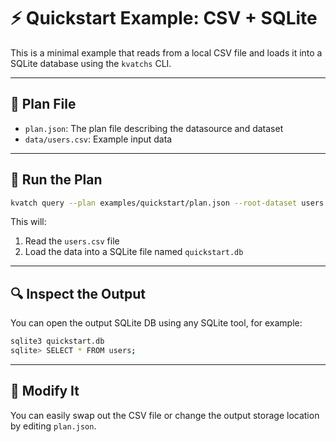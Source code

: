 # ⚡ Quickstart Example: CSV + SQLite

This is a minimal example that reads from a local CSV file and loads it into a SQLite database using the `kvatchs` CLI.

---

## 📁 Plan File

- `plan.json`: The plan file describing the datasource and dataset
- `data/users.csv`: Example input data

---

## 🚀 Run the Plan

```bash
kvatch query --plan examples/quickstart/plan.json --root-dataset users
```

This will:
1. Read the `users.csv` file
2. Load the data into a SQLite file named `quickstart.db`

---

## 🔍 Inspect the Output

You can open the output SQLite DB using any SQLite tool, for example:

```bash
sqlite3 quickstart.db
sqlite> SELECT * FROM users;
```

---

## 🧩 Modify It

You can easily swap out the CSV file or change the output storage location by editing `plan.json`.